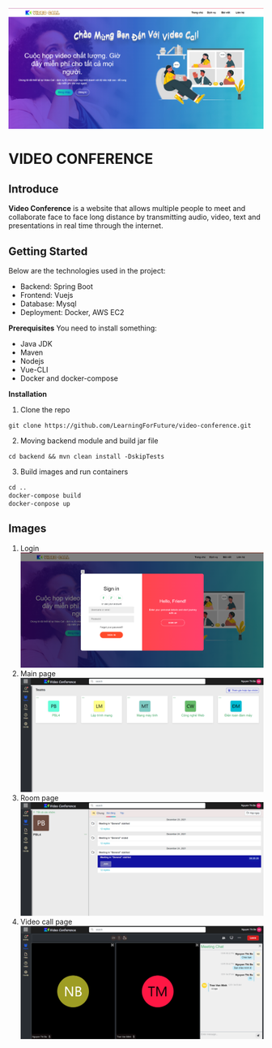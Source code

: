 ![This is home page image](screenshot/homepage.png)
# VIDEO CONFERENCE 

## Introduce
**Video Conference** is a website that allows multiple people to meet and collaborate face to face long distance by transmitting audio, video, text and presentations in real time through the internet.

## Getting Started
Below are the technologies used in the project:
* Backend: Spring Boot
* Frontend: Vuejs
* Database: Mysql
* Deployment: Docker, AWS EC2

**Prerequisites**
You need to install something: 
* Java JDK
* Maven 
* Nodejs
* Vue-CLI
* Docker and docker-compose 

**Installation**
1. Clone the repo
```
git clone https://github.com/LearningForFuture/video-conference.git
```
2. Moving backend module and build jar file
```
cd backend && mvn clean install -DskipTests
```
3. Build images and run containers
```
cd ..
docker-compose build
docker-conpose up
```

## Images
1. Login 
![This is login page image](screenshot/login.png)
2. Main page
![This is main page image](screenshot/mainpage.png)
3. Room page
![This is room page image](screenshot/roompage.png)
4. Video call page
![This is video call page image](screenshot/videocall.png)



